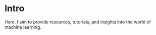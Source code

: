 # Intro
Here, I aim to provide resources, tutorials, and insights into the world of machine learning.
